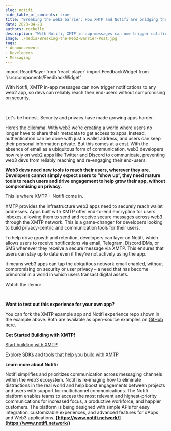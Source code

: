 ```yaml
---
slug: notifi
hide_table_of_contents: true
title: "Breaking the web2 barrier: How XMTP and Notifi are bridging the gap for web3 apps with web2 notifications"
date: 2023-04-28
authors: rochelle
description: "With Notifi, XMTP in-app messages can now trigger notifications to any web2 app, so devs can reliably reach their end-users without compromising on security."
image: ./media/Breaking-the-Web2-Barrier-Post.jpg
tags:
- Announcements
- Developers
- Messaging
---
```

import ReactPlayer from 'react-player'
import FeedbackWidget from '/src/components/FeedbackWidget'

With Notifi, XMTP in-app messages can now trigger notifications to any web2 app, so devs can reliably reach their end-users without compromising on security.

<ReactPlayer width="100%" controls url='/img/XMTP-NOTIFI-DEMO.mp4' playing="true" loop="true" />

<br/>

<!--truncate-->

Let's be honest. Security and privacy have made growing apps harder.

Here’s the dilemma. With web3 we’re creating a world where users no longer have to share their metadata to get access to apps. Instead, authentication can be done with just a wallet address, and users can keep their personal information private. But this comes at a cost. With the absence of email as a ubiquitous form of communication, web3 developers now rely on web2 apps like Twitter and Discord to communicate, preventing web3 devs from reliably reaching and re-engaging their end-users.

**Web3 devs need new tools to reach their users, wherever they are. Developers cannot simply expect users to “show up”, they need mature tools to reach users and drive engagement to help grow their app, without compromising on privacy.**

This is where XMTP + Notifi come in.

XMTP provides the infrastructure web3 apps need to securely reach wallet addresses. Apps built with XMTP offer end-to-end encryption for users' inboxes, allowing them to send and receive secure messages across web3 through the XMTP network. This is a game-changer for developers looking to build privacy-centric and communication tools for their users.

To help drive growth and retention, developers can layer on Notifi, which allows users to receive notifications via email, Telegram, Discord DMs, or SMS whenever they receive a secure message via XMTP. This ensures that users can stay up to date even if they're not actively using the app.

It means web3 apps can tap the ubiquitous network email enabled, without compromising on security or user privacy – a need that has become primordial in a world in which users transact digital assets.

Watch the demo:

<ReactPlayer width="100%" controls url='https://youtu.be/z7qGT5kXbdc' />

<br/>

**Want to test out this experience for your own app?**

You can fork the XMTP example app and Notifi experience repo shown in the example above. Both are available as open-source examples on [GitHub here.](https://github.com/nimesh-notifi/xmtp-inbox-web/commit/a08e906f13bda56461a78aba5818a6687dbfcfc6) 

**Get Started Building with XMTP!**

[Start building with XMTP](/docs/dev-concepts/start-building)

[Explore SDKs and tools that help you build with XMTP](/sdks-and-tools)

**Learn more about Notifi:**

Notifi simplifies and prioritizes communication across messaging channels within the web3 ecosystem. Notifi is re-imaging how to eliminate distractions in the real world and help boost engagements between projects and users with support for multichannel communications. The Notifi platform enables teams to access the most relevant and highest-priority communications for increased focus, a productive workforce, and happier customers. The platform is being designed with simple APIs for easy integration, customizable experiences, and advanced features for dApps and Web3 applications. **[https://www.notifi.network/](https://www.notifi.network/)**

<br/>
<FeedbackWidget />